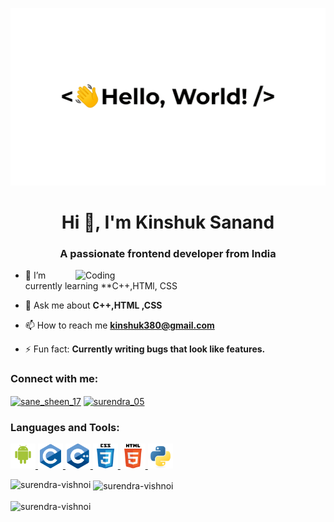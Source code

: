![MasterHead](https://raw.githubusercontent.com/amaan14999/amaan14999/refs/heads/main/greetings.gif)

<h1 align="center">Hi 👋, I'm   Kinshuk Sanand</h1>
<h3 align="center">A passionate frontend developer from India</h3>
<img align="right" alt="Coding" width="400" src="https://user-images.githubusercontent.com/74038190/216644497-1951db19-8f3d-4e44-ac08-8e9d7e0d94a7.gif">




- 🌱 I’m currently learning **C++,HTMl, CSS 

- 💬 Ask me about **C++,HTML ,CSS**

- 📫 How to reach me **kinshuk380@gmail.com**
- ⚡ Fun fact: **Currently writing bugs that look like features.**

<h3 align="left">Connect with me:</h3>
<p align="left">
<a href="https://www.codechef.com/users/sane_sheen_17" target="blank"><img align="center" src="https://cdn.jsdelivr.net/npm/simple-icons@3.1.0/icons/codechef.svg" alt="sane_sheen_17" height="30" width="40" /></a>
<a href="https://codeforces.com/profile/surendra_05" target="blank"><img align="center" src="https://raw.githubusercontent.com/rahuldkjain/github-profile-readme-generator/master/src/images/icons/Social/codeforces.svg" alt="surendra_05" height="30" width="40" /></a>
</p>

<h3 align="left">Languages and Tools:</h3>
<p align="left"> <a href="https://developer.android.com" target="_blank" rel="noreferrer"> <img src="https://raw.githubusercontent.com/devicons/devicon/master/icons/android/android-original-wordmark.svg" alt="android" width="40" height="40"/> </a> <a href="https://www.cprogramming.com/" target="_blank" rel="noreferrer"> <img src="https://raw.githubusercontent.com/devicons/devicon/master/icons/c/c-original.svg" alt="c" width="40" height="40"/> </a> <a href="https://www.w3schools.com/cpp/" target="_blank" rel="noreferrer"> <img src="https://raw.githubusercontent.com/devicons/devicon/master/icons/cplusplus/cplusplus-original.svg" alt="cplusplus" width="40" height="40"/> </a> <a href="https://www.w3schools.com/css/" target="_blank" rel="noreferrer"> <img src="https://raw.githubusercontent.com/devicons/devicon/master/icons/css3/css3-original-wordmark.svg" alt="css3" width="40" height="40"/> </a> <a href="https://www.w3.org/html/" target="_blank" rel="noreferrer"> <img src="https://raw.githubusercontent.com/devicons/devicon/master/icons/html5/html5-original-wordmark.svg" alt="html5" width="40" height="40"/> </a> <a href="https://www.python.org" target="_blank" rel="noreferrer"> <img src="https://raw.githubusercontent.com/devicons/devicon/master/icons/python/python-original.svg" alt="python" width="40" height="40"/> </a> </p>

<p><img align="left" src="https://github-readme-stats.vercel.app/api/top-langs?username=surendra-vishnoi&show_icons=true&locale=en&layout=compact" alt="surendra-vishnoi" /></p>

<p>&nbsp;<img align="center" src="https://github-readme-stats.vercel.app/api?username=surendra-vishnoi&show_icons=true&locale=en" alt="surendra-vishnoi" /></p>

<p><img align="center" src="https://github-readme-streak-stats.herokuapp.com/?user=surendra-vishnoi&" alt="surendra-vishnoi" /></p>
